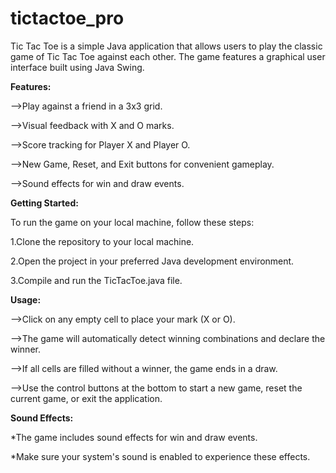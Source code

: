 # tictactoe_pro
Tic Tac Toe is a simple Java application that allows users to play the classic game of Tic Tac Toe against each other. The game features a graphical user interface built using Java Swing.

**Features:**

-->Play against a friend in a 3x3 grid.

-->Visual feedback with X and O marks.

-->Score tracking for Player X and Player O.

-->New Game, Reset, and Exit buttons for convenient gameplay.

-->Sound effects for win and draw events.



**Getting Started:**

To run the game on your local machine, follow these steps:

1.Clone the repository to your local machine.

2.Open the project in your preferred Java development environment.

3.Compile and run the TicTacToe.java file.

**Usage:**

-->Click on any empty cell to place your mark (X or O).

-->The game will automatically detect winning combinations and declare the winner.

-->If all cells are filled without a winner, the game ends in a draw.

-->Use the control buttons at the bottom to start a new game, reset the current game, or exit the application.

**Sound Effects:**

*The game includes sound effects for win and draw events.

*Make sure your system's sound is enabled to experience these effects.
